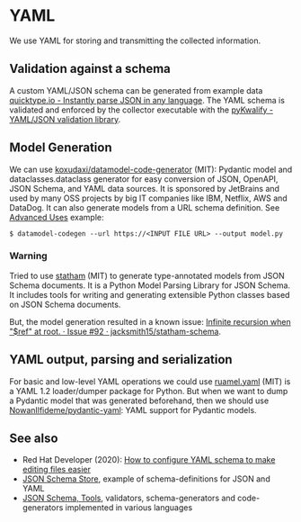 # YAML

We use YAML for storing and transmitting the collected information.

## Validation against a schema
A custom YAML/JSON schema can be generated from example data [quicktype.io - Instantly parse JSON in any language](https://app.quicktype.io/).
The YAML schema is validated and enforced by the collector executable with the [pyKwalify - YAML/JSON validation library](https://github.com/Grokzen/pykwalify).

## Model Generation
We can use [koxudaxi/datamodel-code-generator](https://github.com/koxudaxi/datamodel-code-generator) (MIT): Pydantic model and dataclasses.dataclass generator for easy conversion of JSON, OpenAPI, JSON Schema, and YAML data sources.
It is sponsored by JetBrains and used by many OSS projects by big IT companies like IBM, Netflix, AWS and DataDog.
It can also generate models from a URL schema definition. See [Advanced Uses](https://github.com/koxudaxi/datamodel-code-generator?tab=readme-ov-file#advanced-uses) example:
```shell
$ datamodel-codegen --url https://<INPUT FILE URL> --output model.py
```

### Warning
Tried to use [statham](https://github.com/jacksmith15/statham-schema) (MIT) to generate type-annotated models from JSON Schema documents.
It is a Python Model Parsing Library for JSON Schema. It includes tools for writing and generating extensible Python classes based on JSON Schema documents.

But, the model generation resulted in a known issue: [Infinite recursion when "$ref" at root. · Issue #92 · jacksmith15/statham-schema](https://github.com/jacksmith15/statham-schema/issues/92).

## YAML output, parsing and serialization
For basic and low-level YAML operations we could use [ruamel.yaml](https://pypi.org/project/ruamel.yaml/) (MIT) is a YAML 1.2 loader/dumper package for Python.
But when we want to dump a Pydantic model that was generated beforehand, then we should use [NowanIlfideme/pydantic-yaml](https://github.com/NowanIlfideme/pydantic-yaml): YAML support for Pydantic models.

## See also

* Red Hat Developer (2020): [How to configure YAML schema to make editing files easier](https://developers.redhat.com/blog/2020/11/25/how-to-configure-yaml-schema-to-make-editing-files-easier#)
* [JSON Schema Store](https://www.schemastore.org/json/), example of schema-definitions for JSON and YAML
* [JSON Schema, Tools](https://json-schema.org/implementations#tools), validators, schema-generators and code-generators implemented in various languages
